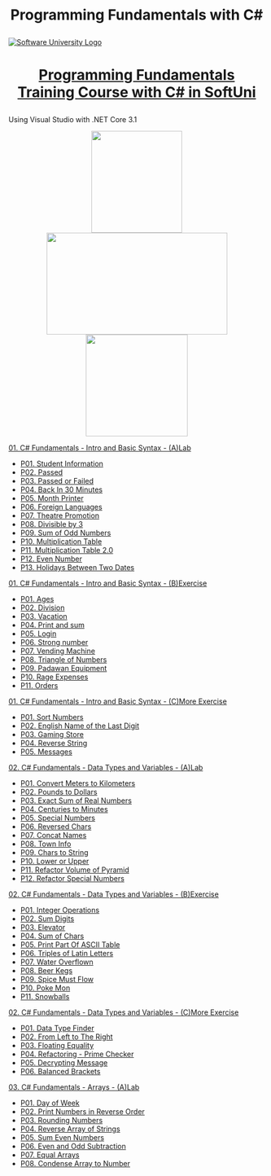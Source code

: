 # <p align="center"> Programming Fundamentals with C# <p>

<a href="https://softuni.bg/trainings/courses" rel="Courses"><img src="https://softuni.bg/content/images/svg-logos/software-university-logo.svg?sanitize=true" alt="Software University Logo"></a>
# <p align="center"> <a href="https://softuni.bg/trainings/4094/programming-fundamentals-with-csharp-may-2023"> Programming Fundamentals Training Course with C# in SoftUni </a><p>

Using Visual Studio with .NET Core 3.1 

<p align="center"> <img src="https://seeklogo.com/images/C/c-sharp-c-logo-02F17714BA-seeklogo.com.png" width="178" height="200"> <img src="https://1000logos.net/wp-content/uploads/2023/04/Visual-Studio-logo.png" width="355" height="200"> <img src="https://upload.wikimedia.org/wikipedia/commons/e/ee/.NET_Core_Logo.svg" width="200" height="200"> <p>

<a href="https://github.com/Peshote/Programming-Fundamentals-with-CSharp/tree/main/01.%20Fundamentals-Intro-and-Basic-Syntax-(A)Lab"> 01. C# Fundamentals - Intro and Basic Syntax - (A)Lab </a>
   * <a href="https://github.com/Peshote/Programming-Fundamentals-with-CSharp/blob/main/01.%20Fundamentals-Intro-and-Basic-Syntax-(A)Lab/P01.%20Student%20Information/Program.cs"> P01. Student Information </a>
   * <a href="https://github.com/Peshote/Programming-Fundamentals-with-CSharp/blob/main/01.%20Fundamentals-Intro-and-Basic-Syntax-(A)Lab/P02.%20Passed/Program.cs"> P02. Passed </a>
   * <a href="https://github.com/Peshote/Programming-Fundamentals-with-CSharp/blob/main/01.%20Fundamentals-Intro-and-Basic-Syntax-(A)Lab/P03.%20Passed%20or%20Failed/Program.cs"> P03. Passed or Failed </a>
   * <a href="https://github.com/Peshote/Programming-Fundamentals-with-CSharp/blob/main/01.%20Fundamentals-Intro-and-Basic-Syntax-(A)Lab/P04.%20Back%20In%2030%20Minutes/Program.cs"> P04. Back In 30 Minutes </a>
   * <a href="https://github.com/Peshote/Programming-Fundamentals-with-CSharp/blob/main/01.%20Fundamentals-Intro-and-Basic-Syntax-(A)Lab/P05.%20Month%20Printer/Program.cs"> P05. Month Printer </a>
   * <a href="https://github.com/Peshote/Programming-Fundamentals-with-CSharp/blob/main/01.%20Fundamentals-Intro-and-Basic-Syntax-(A)Lab/P06.%20Foreign%20Languages/Program.cs"> P06. Foreign Languages </a>
   * <a href="https://github.com/Peshote/Programming-Fundamentals-with-CSharp/blob/main/01.%20Fundamentals-Intro-and-Basic-Syntax-(A)Lab/P07.%20Theatre%20Promotion/Program.cs"> P07. Theatre Promotion </a>
   * <a href="https://github.com/Peshote/Programming-Fundamentals-with-CSharp/blob/main/01.%20Fundamentals-Intro-and-Basic-Syntax-(A)Lab/P08.%20Divisible%20by%203/Program.cs"> P08. Divisible by 3 </a>
   * <a href="https://github.com/Peshote/Programming-Fundamentals-with-CSharp/blob/main/01.%20Fundamentals-Intro-and-Basic-Syntax-(A)Lab/P09.%20Sum%20of%20Odd%20Numbers/Program.cs"> P09. Sum of Odd Numbers </a>
   * <a href="https://github.com/Peshote/Programming-Fundamentals-with-CSharp/blob/main/01.%20Fundamentals-Intro-and-Basic-Syntax-(A)Lab/P10.%20Multiplication%20Table/Program.cs"> P10. Multiplication Table </a>
   * <a href="https://github.com/Peshote/Programming-Fundamentals-with-CSharp/blob/main/01.%20Fundamentals-Intro-and-Basic-Syntax-(A)Lab/P11.%20Multiplication%20Table%202.0/Program.cs"> P11. Multiplication Table 2.0 </a>
   * <a href="https://github.com/Peshote/Programming-Fundamentals-with-CSharp/blob/main/01.%20Fundamentals-Intro-and-Basic-Syntax-(A)Lab/P12.%20Even%20Number/Program.cs"> P12. Even Number </a>
   * <a href="https://github.com/Peshote/Programming-Fundamentals-with-CSharp/blob/main/01.%20Fundamentals-Intro-and-Basic-Syntax-(A)Lab/P13.%20Holidays%20Between%20Two%20Dates/Program.cs"> P13. Holidays Between Two Dates </a>

<a href="https://github.com/Peshote/Programming-Fundamentals-with-CSharp/tree/main/01.%20Fundamentals-Intro-and-Basic-Syntax-(B)Exercise"> 01. C# Fundamentals - Intro and Basic Syntax - (B)Exercise </a>
   * <a href="https://github.com/Peshote/Programming-Fundamentals-with-CSharp/blob/main/01.%20Fundamentals-Intro-and-Basic-Syntax-(B)Exercise/P01.%20Ages/Program.cs"> P01. Ages </a>
   * <a href="https://github.com/Peshote/Programming-Fundamentals-with-CSharp/blob/main/01.%20Fundamentals-Intro-and-Basic-Syntax-(B)Exercise/P02.%20Division/Program.cs"> P02. Division </a>
   * <a href="https://github.com/Peshote/Programming-Fundamentals-with-CSharp/blob/main/01.%20Fundamentals-Intro-and-Basic-Syntax-(B)Exercise/P03.%20Vacation/Program.cs"> P03. Vacation </a>
   * <a href="https://github.com/Peshote/Programming-Fundamentals-with-CSharp/blob/main/01.%20Fundamentals-Intro-and-Basic-Syntax-(B)Exercise/P04.%20Print%20and%20sum/Program.cs"> P04. Print and sum </a>
   * <a href="https://github.com/Peshote/Programming-Fundamentals-with-CSharp/blob/main/01.%20Fundamentals-Intro-and-Basic-Syntax-(B)Exercise/P05.%20Login/Program.cs"> P05. Login </a>
   * <a href="https://github.com/Peshote/Programming-Fundamentals-with-CSharp/blob/main/01.%20Fundamentals-Intro-and-Basic-Syntax-(B)Exercise/P06.%20Strong%20number/Program.cs"> P06. Strong number </a>
   * <a href="https://github.com/Peshote/Programming-Fundamentals-with-CSharp/blob/main/01.%20Fundamentals-Intro-and-Basic-Syntax-(B)Exercise/P07.%20Vending%20Machine/Program.cs"> P07. Vending Machine </a>
   * <a href="https://github.com/Peshote/Programming-Fundamentals-with-CSharp/blob/main/01.%20Fundamentals-Intro-and-Basic-Syntax-(B)Exercise/P08.%20Triangle%20of%20Numbers/Program.cs"> P08. Triangle of Numbers </a>
   * <a href="https://github.com/Peshote/Programming-Fundamentals-with-CSharp/blob/main/01.%20Fundamentals-Intro-and-Basic-Syntax-(B)Exercise/P09.%20Padawan%20Equipment/Program.cs"> P09. Padawan Equipment </a>
   * <a href="https://github.com/Peshote/Programming-Fundamentals-with-CSharp/blob/main/01.%20Fundamentals-Intro-and-Basic-Syntax-(B)Exercise/P10.%20Rage%20Expenses/Program.cs"> P10. Rage Expenses </a>
   * <a href="https://github.com/Peshote/Programming-Fundamentals-with-CSharp/blob/main/01.%20Fundamentals-Intro-and-Basic-Syntax-(B)Exercise/P11.%20Orders/Program.cs"> P11. Orders </a>  

<a href="https://github.com/Peshote/Programming-Fundamentals-with-CSharp/tree/main/01.%20Fundamentals-Intro-and-Basic-Syntax-(C)More-Exercise"> 01. C# Fundamentals - Intro and Basic Syntax - (C)More Exercise </a>
   * <a href="https://github.com/Peshote/Programming-Fundamentals-with-CSharp/blob/main/01.%20Fundamentals-Intro-and-Basic-Syntax-(C)More-Exercise/P01.%20Sort%20Numbers/Program.cs"> P01. Sort Numbers </a>
   * <a href="https://github.com/Peshote/Programming-Fundamentals-with-CSharp/blob/main/01.%20Fundamentals-Intro-and-Basic-Syntax-(C)More-Exercise/P02.%20English%20Name%20of%20the%20Last%20Digit/Program.cs"> P02. English Name of the Last Digit </a>
   * <a href="https://github.com/Peshote/Programming-Fundamentals-with-CSharp/blob/main/01.%20Fundamentals-Intro-and-Basic-Syntax-(C)More-Exercise/P03.%20Gaming%20Store/Program.cs"> P03. Gaming Store </a>
   * <a href="https://github.com/Peshote/Programming-Fundamentals-with-CSharp/blob/main/01.%20Fundamentals-Intro-and-Basic-Syntax-(C)More-Exercise/P04.%20Reverse%20String/Program.cs"> P04. Reverse String </a>
   * <a href="https://github.com/Peshote/Programming-Fundamentals-with-CSharp/blob/main/01.%20Fundamentals-Intro-and-Basic-Syntax-(C)More-Exercise/P05.%20Messages/Program.cs"> P05. Messages </a>
   
<a href="https://github.com/Peshote/Programming-Fundamentals-with-CSharp/tree/main/02.%20Fundamentals-Data-Types-and-Variables-(A)Lab"> 02. C# Fundamentals - Data Types and Variables - (A)Lab </a>
   * <a href="https://github.com/Peshote/Programming-Fundamentals-with-CSharp/blob/main/02.%20Fundamentals-Data-Types-and-Variables-(A)Lab/P01.%20Convert%20Meters%20to%20Kilometers/Program.cs"> P01. Convert Meters to Kilometers </a>
   * <a href="https://github.com/Peshote/Programming-Fundamentals-with-CSharp/blob/main/02.%20Fundamentals-Data-Types-and-Variables-(A)Lab/P02.%20Pounds%20to%20Dollars/Program.cs"> P02. Pounds to Dollars </a>
   * <a href="https://github.com/Peshote/Programming-Fundamentals-with-CSharp/blob/main/02.%20Fundamentals-Data-Types-and-Variables-(A)Lab/P03.%20Exact%20Sum%20of%20Real%20Numbers/Program.cs"> P03. Exact Sum of Real Numbers </a>
   * <a href="https://github.com/Peshote/Programming-Fundamentals-with-CSharp/blob/main/02.%20Fundamentals-Data-Types-and-Variables-(A)Lab/P04.%20Centuries%20to%20Minutes/Program.cs"> P04. Centuries to Minutes </a>
   * <a href="https://github.com/Peshote/Programming-Fundamentals-with-CSharp/blob/main/02.%20Fundamentals-Data-Types-and-Variables-(A)Lab/P05.%20Special%20Numbers/Program.cs"> P05. Special Numbers </a>
   * <a href="https://github.com/Peshote/Programming-Fundamentals-with-CSharp/blob/main/02.%20Fundamentals-Data-Types-and-Variables-(A)Lab/P06.%20Reversed%20Chars/Program.cs"> P06. Reversed Chars </a>
   * <a href="https://github.com/Peshote/Programming-Fundamentals-with-CSharp/blob/main/02.%20Fundamentals-Data-Types-and-Variables-(A)Lab/P07.%20Concat%20Names/Program.cs"> P07. Concat Names </a>
   * <a href="https://github.com/Peshote/Programming-Fundamentals-with-CSharp/blob/main/02.%20Fundamentals-Data-Types-and-Variables-(A)Lab/P08.%20Town%20Info/Program.cs"> P08. Town Info </a>
   * <a href="https://github.com/Peshote/Programming-Fundamentals-with-CSharp/blob/main/02.%20Fundamentals-Data-Types-and-Variables-(A)Lab/P09.%20Chars%20to%20String/Program.cs"> P09. Chars to String </a>
   * <a href="https://github.com/Peshote/Programming-Fundamentals-with-CSharp/blob/main/02.%20Fundamentals-Data-Types-and-Variables-(A)Lab/P10.%20Lower%20or%20Upper/Program.cs"> P10. Lower or Upper </a>
   * <a href="https://github.com/Peshote/Programming-Fundamentals-with-CSharp/blob/main/02.%20Fundamentals-Data-Types-and-Variables-(A)Lab/P11.%20Refactor%20Volume%20of%20Pyramid/Program.cs"> P11. Refactor Volume of Pyramid </a>
   * <a href="https://github.com/Peshote/Programming-Fundamentals-with-CSharp/blob/main/02.%20Fundamentals-Data-Types-and-Variables-(A)Lab/P12.%20Refactor%20Special%20Numbers/Program.cs"> P12. Refactor Special Numbers </a>

<a href="https://github.com/Peshote/Programming-Fundamentals-with-CSharp/tree/main/02.%20Fundamentals-Data-Types-and-Variables-(B)Exercise"> 02. C# Fundamentals - Data Types and Variables - (B)Exercise </a>
   * <a href="https://github.com/Peshote/Programming-Fundamentals-with-CSharp/blob/main/02.%20Fundamentals-Data-Types-and-Variables-(B)Exercise/P01.%20Integer%20Operations/Program.cs"> P01. Integer Operations </a>
   * <a href="https://github.com/Peshote/Programming-Fundamentals-with-CSharp/blob/main/02.%20Fundamentals-Data-Types-and-Variables-(B)Exercise/P02.%20Sum%20Digits/Program.cs"> P02. Sum Digits </a>
   * <a href="https://github.com/Peshote/Programming-Fundamentals-with-CSharp/blob/main/02.%20Fundamentals-Data-Types-and-Variables-(B)Exercise/P03.%20Elevator/Program.cs"> P03. Elevator </a>
   * <a href="https://github.com/Peshote/Programming-Fundamentals-with-CSharp/blob/main/02.%20Fundamentals-Data-Types-and-Variables-(B)Exercise/P04.%20Sum%20of%20Chars/Program.cs"> P04. Sum of Chars </a>
   * <a href="https://github.com/Peshote/Programming-Fundamentals-with-CSharp/blob/main/02.%20Fundamentals-Data-Types-and-Variables-(B)Exercise/P05.%20Print%20Part%20Of%20ASCII%20Table/Program.cs"> P05. Print Part Of ASCII Table </a>
   * <a href="https://github.com/Peshote/Programming-Fundamentals-with-CSharp/blob/main/02.%20Fundamentals-Data-Types-and-Variables-(B)Exercise/P06.%20Triples%20of%20Latin%20Letters/Program.cs"> P06. Triples of Latin Letters </a>
   * <a href="https://github.com/Peshote/Programming-Fundamentals-with-CSharp/blob/main/02.%20Fundamentals-Data-Types-and-Variables-(B)Exercise/P07.%20Water%20Overflow/Program.cs"> P07. Water Overflown </a>
   * <a href="https://github.com/Peshote/Programming-Fundamentals-with-CSharp/blob/main/02.%20Fundamentals-Data-Types-and-Variables-(B)Exercise/P08.%20Beer%20Kegs/Program.cs"> P08. Beer Kegs </a>
   * <a href="https://github.com/Peshote/Programming-Fundamentals-with-CSharp/blob/main/02.%20Fundamentals-Data-Types-and-Variables-(B)Exercise/P09.%20Spice%20Must%20Flow/Program.cs"> P09. Spice Must Flow </a>
   * <a href="https://github.com/Peshote/Programming-Fundamentals-with-CSharp/blob/main/02.%20Fundamentals-Data-Types-and-Variables-(B)Exercise/P10.%20Poke%20Mon/Program.cs"> P10. Poke Mon </a>
   * <a href="https://github.com/Peshote/Programming-Fundamentals-with-CSharp/blob/main/02.%20Fundamentals-Data-Types-and-Variables-(B)Exercise/P11.%20Snowballs/Program.cs"> P11. Snowballs </a>

<a href="https://github.com/Peshote/Programming-Fundamentals-with-CSharp/tree/main/02.%20Fundamentals-Data-Types-and-Variables-(C)More-Exercise"> 02. C# Fundamentals - Data Types and Variables - (C)More Exercise </a>
   * <a href="https://github.com/Peshote/Programming-Fundamentals-with-CSharp/blob/main/02.%20Fundamentals-Data-Types-and-Variables-(C)More-Exercise/P01.%20Data%20Type%20Finder/Program.cs"> P01. Data Type Finder </a>
   * <a href="https://github.com/Peshote/Programming-Fundamentals-with-CSharp/blob/main/02.%20Fundamentals-Data-Types-and-Variables-(C)More-Exercise/P02.%20From%20Left%20to%20The%20Right/Program.cs"> P02. From Left to The Right </a>
   * <a href="https://github.com/Peshote/Programming-Fundamentals-with-CSharp/blob/main/02.%20Fundamentals-Data-Types-and-Variables-(C)More-Exercise/P03.%20Floating%20Equality/Program.cs"> P03. Floating Equality </a>
   * <a href="https://github.com/Peshote/Programming-Fundamentals-with-CSharp/blob/main/02.%20Fundamentals-Data-Types-and-Variables-(C)More-Exercise/P04.%20Refactoring%20-%20Prime%20Checker/Program.cs"> P04. Refactoring - Prime Checker </a>
   * <a href="https://github.com/Peshote/Programming-Fundamentals-with-CSharp/blob/main/02.%20Fundamentals-Data-Types-and-Variables-(C)More-Exercise/P05.%20Decrypting%20Message/Program.cs"> P05. Decrypting Message </a>
   * <a href="https://github.com/Peshote/Programming-Fundamentals-with-CSharp/blob/main/02.%20Fundamentals-Data-Types-and-Variables-(C)More-Exercise/P06.%20Balanced%20Brackets/Program.cs"> P06. Balanced Brackets </a>

<a href="https://github.com/Peshote/Programming-Fundamentals-with-CSharp/tree/main/03.%20Fundamentals-Arrays-(A)Lab"> 03. C# Fundamentals - Arrays - (A)Lab </a>
   * <a href="https://github.com/Peshote/Programming-Fundamentals-with-CSharp/blob/main/03.%20Fundamentals-Arrays-(A)Lab/P01.%20Day%20of%20Week/Program.cs"> P01. Day of Week </a>
   * <a href="https://github.com/Peshote/Programming-Fundamentals-with-CSharp/blob/main/03.%20Fundamentals-Arrays-(A)Lab/P02.%20Print%20Numbers%20in%20Reverse%20Order/Program.cs"> P02. Print Numbers in Reverse Order </a>
   * <a href="https://github.com/Peshote/Programming-Fundamentals-with-CSharp/blob/main/03.%20Fundamentals-Arrays-(A)Lab/P03.%20Rounding%20Numbers/Program.cs"> P03. Rounding Numbers </a>
   * <a href="https://github.com/Peshote/Programming-Fundamentals-with-CSharp/blob/main/03.%20Fundamentals-Arrays-(A)Lab/P04.%20Reverse%20Array%20of%20Strings/Program.cs"> P04. Reverse Array of Strings </a>
   * <a href="https://github.com/Peshote/Programming-Fundamentals-with-CSharp/blob/main/03.%20Fundamentals-Arrays-(A)Lab/P05.%20Sum%20Even%20Numbers/Program.cs"> P05. Sum Even Numbers </a>
   * <a href="https://github.com/Peshote/Programming-Fundamentals-with-CSharp/blob/main/03.%20Fundamentals-Arrays-(A)Lab/P06.%20Even%20and%20Odd%20Subtraction/Program.cs"> P06. Even and Odd Subtraction </a>
   * <a href="https://github.com/Peshote/Programming-Fundamentals-with-CSharp/blob/main/03.%20Fundamentals-Arrays-(A)Lab/P07.%20Equal%20Arrays/Program.cs"> P07. Equal Arrays </a>
   * <a href="https://github.com/Peshote/Programming-Fundamentals-with-CSharp/blob/main/03.%20Fundamentals-Arrays-(A)Lab/P08.%20Condense%20Array%20to%20Number/Program.cs"> P08. Condense Array to Number </a>
